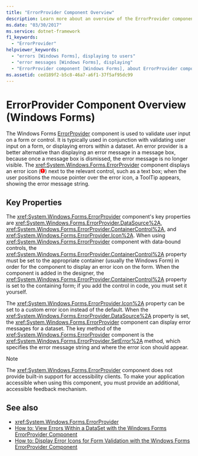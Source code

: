 ```yaml
---
title: "ErrorProvider Component Overview"
description: Learn more about an overview of the ErrorProvider component in Windows Forms, which is used to validate user input on a form or control.
ms.date: "03/30/2017"
ms.service: dotnet-framework
f1_keywords: 
  - "ErrorProvider"
helpviewer_keywords: 
  - "errors [Windows Forms], displaying to users"
  - "error messages [Windows Forms], displaying"
  - "ErrorProvider component [Windows Forms], about ErrorProvider component"
ms.assetid: ced189f2-b5c8-46a7-a6f1-37f5af95dc99
---
```

# ErrorProvider Component Overview (Windows Forms)

The Windows Forms [ErrorProvider](errorprovider-component-windows-forms.md) component is used to validate user input on a form or control. It is typically used in conjunction with validating user input on a form, or displaying errors within a dataset. An error provider is a better alternative than displaying an error message in a message box, because once a message box is dismissed, the error message is no longer visible. The <xref:System.Windows.Forms.ErrorProvider> component displays an error icon (![A white exclamation point inside a red circle.](./media/errorprovider-component-overview-windows-forms/vb-error-provider-icon.gif)) next to the relevant control, such as a text box; when the user positions the mouse pointer over the error icon, a ToolTip appears, showing the error message string.  
  
## Key Properties  

 The <xref:System.Windows.Forms.ErrorProvider> component's key properties are <xref:System.Windows.Forms.ErrorProvider.DataSource%2A>, <xref:System.Windows.Forms.ErrorProvider.ContainerControl%2A>, and <xref:System.Windows.Forms.ErrorProvider.Icon%2A>. When using <xref:System.Windows.Forms.ErrorProvider> component with data-bound controls, the <xref:System.Windows.Forms.ErrorProvider.ContainerControl%2A> property must be set to the appropriate container (usually the Windows Form) in order for the component to display an error icon on the form. When the component is added in the designer, the <xref:System.Windows.Forms.ErrorProvider.ContainerControl%2A> property is set to the containing form; if you add the control in code, you must set it yourself.  
  
 The <xref:System.Windows.Forms.ErrorProvider.Icon%2A> property can be set to a custom error icon instead of the default. When the <xref:System.Windows.Forms.ErrorProvider.DataSource%2A> property is set, the <xref:System.Windows.Forms.ErrorProvider> component can display error messages for a dataset. The key method of the <xref:System.Windows.Forms.ErrorProvider> component is the <xref:System.Windows.Forms.ErrorProvider.SetError%2A> method, which specifies the error message string and where the error icon should appear.  
  
> [!NOTE]
> The <xref:System.Windows.Forms.ErrorProvider> component does not provide built-in support for accessibility clients. To make your application accessible when using this component, you must provide an additional, accessible feedback mechanism.  
  
## See also

- <xref:System.Windows.Forms.ErrorProvider>
- [How to: View Errors Within a DataSet with the Windows Forms ErrorProvider Component](view-errors-within-a-dataset-with-wf-errorprovider-component.md)
- [How to: Display Error Icons for Form Validation with the Windows Forms ErrorProvider Component](display-error-icons-for-form-validation-with-wf-errorprovider.md)
